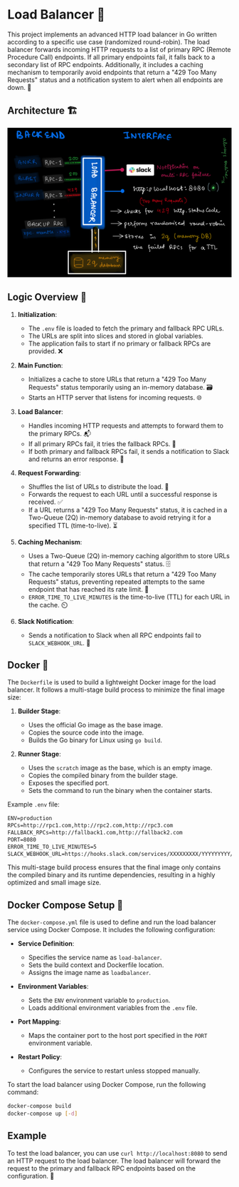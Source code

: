 # Load Balancer 🚀

This project implements an advanced HTTP load balancer in Go written according to a specific use case (randomized round-robin). The load balancer forwards incoming HTTP requests to a list of primary RPC (Remote Procedure Call) endpoints. If all primary endpoints fail, it falls back to a secondary list of RPC endpoints. Additionally, it includes a caching mechanism to temporarily avoid endpoints that return a "429 Too Many Requests" status and a notification system to alert when all endpoints are down. 📡

## Architecture 🏗️
![IMAGE](architecture.jpg)

## Logic Overview 🧠

1. **Initialization**:
   - The `.env` file is loaded to fetch the primary and fallback RPC URLs.
   - The URLs are split into slices and stored in global variables.
   - The application fails to start if no primary or fallback RPCs are provided. ❌

2. **Main Function**:
   - Initializes a cache to store URLs that return a "429 Too Many Requests" status temporarily using an in-memory database. 🗃️
   - Starts an HTTP server that listens for incoming requests. 🌐

3. **Load Balancer**:
   - Handles incoming HTTP requests and attempts to forward them to the primary RPCs. 📬
   - If all primary RPCs fail, it tries the fallback RPCs. 🔄
   - If both primary and fallback RPCs fail, it sends a notification to Slack and returns an error response. 🚨

4. **Request Forwarding**:
   - Shuffles the list of URLs to distribute the load. 🔀
   - Forwards the request to each URL until a successful response is received. ✅
   - If a URL returns a "429 Too Many Requests" status, it is cached in a Two-Queue (2Q) in-memory database to avoid retrying it for a specified TTL (time-to-live). ⏳

5. **Caching Mechanism**:
   - Uses a Two-Queue (2Q) in-memory caching algorithm to store URLs that return a "429 Too Many Requests" status. 🗄️
   - The cache temporarily stores URLs that return a "429 Too Many Requests" status, preventing repeated attempts to the same endpoint that has reached its rate limit. 🚫
   - `ERROR_TIME_TO_LIVE_MINUTES` is the time-to-live (TTL) for each URL in the cache. ⏲️

6. **Slack Notification**:
   - Sends a notification to Slack when all RPC endpoints fail to `SLACK_WEBHOOK_URL`. 📩

## Docker  🐳

The `Dockerfile` is used to build a lightweight Docker image for the load balancer. It follows a multi-stage build process to minimize the final image size:

1. **Builder Stage**:
   - Uses the official Go image as the base image.
   - Copies the source code into the image.
   - Builds the Go binary for Linux using `go build`.

2. **Runner Stage**:
   - Uses the `scratch` image as the base, which is an empty image.
   - Copies the compiled binary from the builder stage.
   - Exposes the specified port.
   - Sets the command to run the binary when the container starts.

Example `.env` file:
   
```env
ENV=production
RPCs=http://rpc1.com,http://rpc2.com,http://rpc3.com
FALLBACK_RPCs=http://fallback1.com,http://fallback2.com
PORT=8080
ERROR_TIME_TO_LIVE_MINUTES=5
SLACK_WEBHOOK_URL=https://hooks.slack.com/services/XXXXXXXXX/YYYYYYYYY/
```

This multi-stage build process ensures that the final image only contains the compiled binary and its runtime dependencies, resulting in a highly optimized and small image size.

## Docker Compose Setup 🐙

The `docker-compose.yml` file is used to define and run the load balancer service using Docker Compose. It includes the following configuration:

- **Service Definition**:
  - Specifies the service name as `load-balancer`.
  - Sets the build context and Dockerfile location.
  - Assigns the image name as `loadbalancer`.

- **Environment Variables**:
  - Sets the `ENV` environment variable to `production`.
  - Loads additional environment variables from the `.env` file.

- **Port Mapping**:
  - Maps the container port to the host port specified in the `PORT` environment variable.

- **Restart Policy**:
  - Configures the service to restart unless stopped manually.

To start the load balancer using Docker Compose, run the following command:
   
   ```bash
   docker-compose build
   docker-compose up [-d]
   ```
## Example

To test the load balancer, you can use `curl http://localhost:8080` to send an HTTP request to the load balancer. The load balancer will forward the request to the primary and fallback RPC endpoints based on the configuration. 🧪
